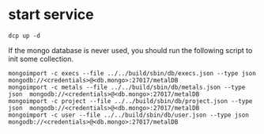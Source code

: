 # start service
```shell
dcp up -d
```
If the mongo database is never used, you should run the following script to init some collection.
```shell
mongoimport -c execs --file ../../build/sbin/db/execs.json --type json  mongodb://<credentials>@<db.mongo>:27017/metalDB
mongoimport -c metals --file ../../build/sbin/db/metals.json --type json  mongodb://<credentials>@<db.mongo>:27017/metalDB
mongoimport -c project --file ../../build/sbin/db/project.json --type json  mongodb://<credentials>@<db.mongo>:27017/metalDB
mongoimport -c user --file ../../build/sbin/db/user.json --type json  mongodb://<credentials>@<db.mongo>:27017/metalDB
```

